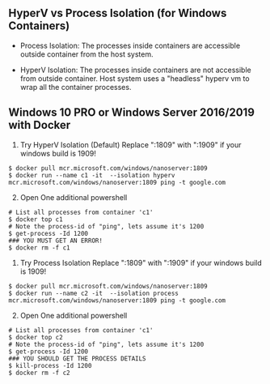 ## HyperV vs Process Isolation (for Windows Containers)

- Process Isolation:
    The processes inside containers are accessible outside container from the host system.

- HyperV Isolation:
    The processes inside containers are not accessible from outside container.
    Host system uses a "headless" hyperv vm to wrap all the container processes.

## Windows 10 PRO or Windows Server 2016/2019 with Docker

1. Try HyperV Isolation (Default)
    Replace ":1809" with ":1909" if your windows build is 1909!

```pwsh
$ docker pull mcr.microsoft.com/windows/nanoserver:1809
$ docker run --name c1 -it  --isolation hyperv mcr.microsoft.com/windows/nanoserver:1809 ping -t google.com
```

2.  Open One additional powershell 

```
# List all processes from container 'c1'
$ docker top c1
# Note the process-id of "ping", lets assume it's 1200
$ get-process -Id 1200
### YOU MUST GET AN ERROR!
$ docker rm -f c1
```


1. Try Process Isolation
    Replace ":1809" with ":1909" if your windows build is 1909!

```pwsh
$ docker pull mcr.microsoft.com/windows/nanoserver:1809
$ docker run --name c2 -it  --isolation process mcr.microsoft.com/windows/nanoserver:1809 ping -t google.com
```

2.  Open One additional powershell 

```
# List all processes from container 'c1'
$ docker top c2
# Note the process-id of "ping", lets assume it's 1200
$ get-process -Id 1200
### YOU SHOULD GET THE PROCESS DETAILS
$ kill-process -Id 1200
$ docker rm -f c2
```